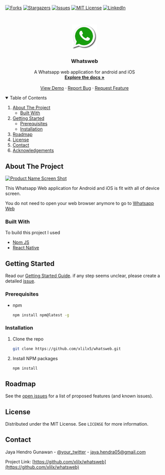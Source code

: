 <!--
*** Thanks for checking out the Best-README-Template. If you have a suggestion
*** that would make this better, please fork the repo and create a pull request
*** or simply open an issue with the tag "enhancement".
*** Thanks again! Now go create something AMAZING! :D
-->

<!-- PROJECT SHIELDS -->
<!--
*** I'm using markdown "reference style" links for readability.
*** Reference links are enclosed in brackets [ ] instead of parentheses ( ).
*** See the bottom of this document for the declaration of the reference variables
*** for contributors-url, forks-url, etc. This is an optional, concise syntax you may use.
*** https://www.markdownguide.org/basic-syntax/#reference-style-links
-->

[![Forks][forks-shield]][forks-url]
[![Stargazers][stars-shield]][stars-url]
[![Issues][issues-shield]][issues-url]
[![MIT License][license-shield]][license-url]
[![LinkedIn][linkedin-shield]][linkedin-url]

<!-- PROJECT LOGO -->
<br />
<p align="center">
  <a href="https://github.com/xlilx5/whatsweb">
    <img src="images/logo.png" alt="Logo" width="80" height="80">
  </a>

  <h3 align="center">Whatsweb</h3>

  <p align="center">
    A Whatsapp web application for android and iOS
    <br />
    <a href="https://github.com/xlilx5/whatsweb"><strong>Explore the docs »</strong></a>
    <br />
    <br />
    <a href="https://github.com/xlilx5/whatsweb">View Demo</a>
    ·
    <a href="https://github.com/xlilx5/whatsweb/issues">Report Bug</a>
    ·
    <a href="https://github.com/xlilx5/whatsweb/issues">Request Feature</a>
  </p>
</p>

<!-- TABLE OF CONTENTS -->
<details open="open">
  <summary>Table of Contents</summary>
  <ol>
    <li>
      <a href="#about-the-project">About The Project</a>
      <ul>
        <li><a href="#built-with">Built With</a></li>
      </ul>
    </li>
    <li>
      <a href="#getting-started">Getting Started</a>
      <ul>
        <li><a href="#prerequisites">Prerequisites</a></li>
        <li><a href="#installation">Installation</a></li>
      </ul>
    </li>
    <li><a href="#roadmap">Roadmap</a></li>
    <li><a href="#license">License</a></li>
    <li><a href="#contact">Contact</a></li>
    <li><a href="#acknowledgements">Acknowledgements</a></li>
  </ol>
</details>

<!-- ABOUT THE PROJECT -->

## About The Project

[![Product Name Screen Shot][product-screenshot]](#)

This Whatsapp Web application for Android and iOS is fit with all of device screen.

You do not need to open your web browser anymore to go to [Whatsapp Web](https://web.whatsapp.com/)

### Built With

To build this project I used

- [Npm JS](https://www.npmjs.com/)
- [React Native](https://reactnative.dev/)

<!-- GETTING STARTED -->

## Getting Started

Read our [Getting Started Guide](https://github.com/xlilx5/whatsweb/getting-started-guide). if any step seems unclear, please create a detailed [issue](https://github.com/xlilx5/whatsweb/issues).

### Prerequisites

- npm
  ```sh
  npm install npm@latest -g
  ```

### Installation

1. Clone the repo
   ```sh
   git clone https://github.com/xlilx5/whatsweb.git
   ```
2. Install NPM packages
   ```sh
   npm install
   ```

<!-- ROADMAP -->

## Roadmap

See the [open issues](https://github.com/xlilx5/whatsweb/issues) for a list of proposed features (and known issues).

<!-- LICENSE -->

## License

Distributed under the MIT License. See `LICENSE` for more information.

<!-- CONTACT -->

## Contact

Jaya Hendro Gunawan - [@your_twitter](https://twitter.com/your_username) - jaya.hendra05@gmail.com

Project Link: [https://github.com/xlilx/whatsweb](https://github.com/xlilx/whatsweb)

<!-- MARKDOWN LINKS & IMAGES -->
<!-- https://www.markdownguide.org/basic-syntax/#reference-style-links -->

[forks-shield]: https://img.shields.io/github/forks/xlilx5/whatsweb.svg?style=for-the-badge
[forks-url]: https://github.com/xlilx5/whatsweb/network/members
[stars-shield]: https://img.shields.io/github/stars/xlilx5/whatsweb.svg?style=for-the-badge
[stars-url]: https://github.com/xlilx5/whatsweb/stargazers
[issues-shield]: https://img.shields.io/github/issues/xlilx5/whatsweb.svg?style=for-the-badge
[issues-url]: https://github.com/xlilx5/whatsweb/issues
[license-shield]: https://img.shields.io/github/license/xlilx5/whatsweb.svg?style=for-the-badge
[license-url]: https://github.com/xlilx5/whatsweb/blob/master/LICENSE.txt
[linkedin-shield]: https://img.shields.io/badge/-LinkedIn-black.svg?style=for-the-badge&logo=linkedin&colorB=555
[linkedin-url]: https://www.linkedin.com/in/jaya-hendro-gunawan/
[product-screenshot]: images/screenshot.png
